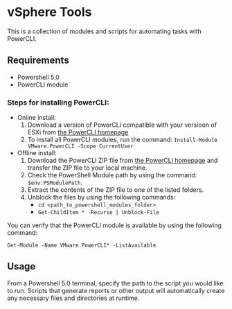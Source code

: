 # vSphere Tools

This is a collection of modules and scripts for automating tasks with PowerCLI.

## Requirements
- Powershell 5.0 
- PowerCLI module

### Steps for installing PowerCLI:
- Online install:
    1. Download a version of PowerCLI compatible with your versioon of ESXi from [the PowerCLI homepage](https://developer.vmware.com/web/tool/vmware-powercli)
    2. To install all PowerCLI modules, run the command:
            ```
            Install-Module VMware.PowerCLI -Scope CurrentUser
            ```
- Offline install:
    1. Download the PowerCLI ZIP file from [the PowerCLI homepage](https://developer.vmware.com/web/tool/vmware-powercli) 
    and transfer the ZIP file to your local machine. 
    2. Check the PowerShell Module path by using the command: `$env:PSModulePath`.     
    3. Extract the contents of the ZIP file to one of the listed folders.
    4. Unblock the files by using the following commands:
        - `cd <path_to_powershell_modules_folder>` 
        - `Get-ChildItem * -Recurse | Unblock-File`   

You can verify that the PowerCLI module is available by using the following command: 
    
`Get-Module -Name VMware.PowerCLI* -ListAvailable` 

## Usage
From a Powershell 5.0 terminal, specify the path to the script you would like to run. Scripts that generate reports 
or other output will automatically create any necessary files and directories at runtime. 
